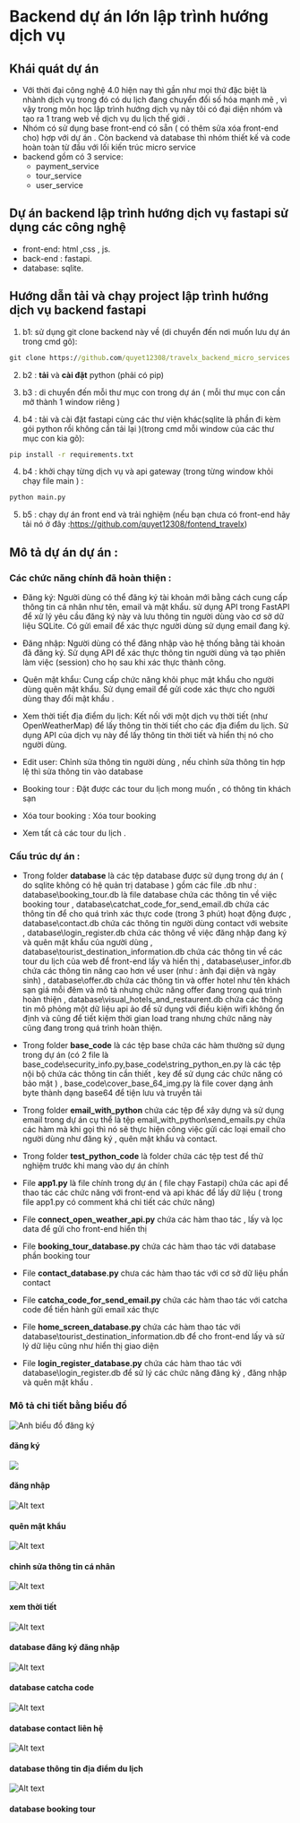 
# Backend dự án lớn lập trình hướng dịch vụ

## Khái quát dự án 
- Với thời đại công nghệ 4.0 hiện nay thì gần như mọi thứ đặc biệt là nhành dịch vụ trong đó có du lịch đang chuyển đổi số hóa mạnh mẽ , vì vậy trong môn học lập trình hướng dịch vụ này tôi có đại diện nhóm và tạo ra 1 trang web về dịch vụ du lịch thế giới .
- Nhóm có sử dụng base front-end có sẵn ( có thêm sửa xóa front-end cho) hợp với dự án . Còn backend và database thì nhóm thiết kế và code hoàn toàn từ đầu với lối kiến trúc micro service 
- backend gồm có 3 service: 
    - payment_service
    - tour_service
    - user_service

## Dự án backend lập trình hướng dịch vụ fastapi sử dụng các công nghệ 

- front-end: html ,css , js.
- back-end : fastapi.
- database: sqlite.

## Hướng dẫn tải và chạy project lập trình hướng dịch vụ backend fastapi

1. b1: sử dụng git clone backend này về (di chuyển đến nơi muốn lưu dự án trong cmd gõ): 
```cmd
git clone https://github.com/quyet12308/travelx_backend_micro_services.git
```

2. b2 : **tải** và **cài đặt** python (phải có pip)

3. b3 : di chuyển đến mỗi thư mục con trong dự án ( mỗi thư mục con cần mở thành 1 window riêng )

3. b4 : tải và cài đặt fastapi cùng các thư viện khác(sqlite là phần đi kèm gói python rồi không cần tải lại )(trong cmd mỗi window của các thư mục con kia gõ): 
```cmd
pip install -r requirements.txt
```

4. b4 : khởi chạy từng dịch vụ và api gateway (trong từng window khỏi chạy file main ) : 
```cmd
python main.py
```

5. b5 : chạy dự án front end và trải nghiệm (nếu bạn chưa có front-end hãy tải nó ở đây :<https://github.com/quyet12308/fontend_travelx>)

## Mô tả dự án dự án :

### Các chức năng chính đã hoàn thiện :

- Đăng ký: Người dùng có thể đăng ký tài khoản mới bằng cách cung cấp thông tin cá nhân như tên, email và mật khẩu. sử dụng API trong FastAPI để xử lý yêu cầu đăng ký này và lưu thông tin người dùng vào cơ sở dữ liệu SQLite. Có gửi email để xác thực người dùng sử dụng email đang ký.

- Đăng nhập: Người dùng có thể đăng nhập vào hệ thống bằng tài khoản đã đăng ký. Sử dụng API để xác thực thông tin người dùng và tạo phiên làm việc (session) cho họ sau khi xác thực thành công.
	
- Quên mật khẩu: Cung cấp chức năng khôi phục mật khẩu cho người dùng quên mật khẩu. Sử dụng email để gửi code xác thực cho người dùng thay đổi mật khẩu .

- Xem thời tiết địa điểm du lịch: Kết nối với một dịch vụ thời tiết (như OpenWeatherMap) để lấy thông tin thời tiết cho các địa điểm du lịch. Sử dụng API của dịch vụ này để lấy thông tin thời tiết và hiển thị nó cho người dùng.

- Edit user: Chỉnh sửa thông tin người dùng , nếu chỉnh sửa thông tin hợp lệ thì sửa thông tin vào database

- Booking tour : Đặt được các tour du lịch mong muốn , có thông tin khách sạn 

- Xóa tour booking : Xóa tour booking 

- Xem tất cả các tour du lịch .

### Cấu trúc dự án :

- Trong folder **database** là các tệp database được sử dụng trong dự án ( do sqlite không có hệ quản trị database ) gồm các file .db như : database\booking_tour.db là file database chứa các thông tin về việc booking tour , database\catchat_code_for_send_email.db chứa các thông tin để cho quá trình xác thực code (trong 3 phút) hoạt động được , database\contact.db chứa các thông tin người dùng contact với website , database\login_register.db chứa các thông về việc đăng nhập đang ký và quên mật khẩu của người dùng , database\tourist_destination_information.db chứa các thông tin về các tour du lịch của web để front-end lấy và hiển thị , database\user_infor.db chứa các thông tin nâng cao hơn về user (như : ảnh đại diện và ngày sinh) , database\offer.db chứa các thông tin và offer hotel như tên khách sạn giá mỗi đêm và mô tả nhưng chức năng offer đang trong quá trình hoàn thiện , database\visual_hotels_and_restaurent.db chứa các thông tin mô phỏng một dữ liệu api ảo để sử dụng với điều kiện wifi không ổn định và cũng để tiết kiệm thời gian load trang nhưng chức năng này cũng đang trong quá trình hoàn thiện.

- Trong folder **base_code**  là các tệp base chứa các hàm thường sử dụng trong dự án (có 2 file là base_code\security_info.py,base_code\string_python_en.py là các tệp nội bộ chứa các thông tin cần thiết , key để sử dụng các chức năng có bảo mật ) , base_code\cover_base_64_img.py là file cover dạng ảnh byte thành dạng base64 để tiện lưu và truyền tải 

- Trong folder **email_with_python**  chứa các tệp để xây dựng và sử dụng email trong dự án cụ thể là tệp email_with_python\send_emails.py chứa các hàm mà khi gọi thì nó sẽ thực hiện công việc gửi các loại email cho người dùng như đăng ký , quên mật khẩu và contact.

- Trong folder **test_python_code**  là folder chứa các tệp test để thử nghiệm trước khi mang vào dự án chính

- File **app1.py**  là file chính trong dự án ( file chạy Fastapi) chứa các api để thao tác các chức năng với front-end và api khác để lấy dữ liệu ( trong file app1.py có comment khá chi tiết các chức năng)

- File **connect_open_weather_api.py**  chứa các hàm thao tác , lấy và lọc data để gửi cho front-end hiển thị 

- File **booking_tour_database.py** chứa các hàm thao tác với database phần booking tour 

- File **contact_database.py**  chưa các hàm thao tác với cơ sở dữ liệu phần contact 

- File **catcha_code_for_send_email.py**  chứa các hàm thao tác với catcha code để tiến hành gửi email xác thực

- File **home_screen_database.py**  chứa các hàm thao tác với database\tourist_destination_information.db để cho front-end lấy và sử lý dữ liệu cũng như hiển thị giao diện 

- File **login_register_database.py**  chứa các hàm thao tác với database\login_register.db để sử lý các chức năng đăng ký , đăng nhập và quên mật khẩu .

### Mô tả chi tiết bằng biểu đồ

![Anh biểu đồ đăng ký](./img_destination_information/Picture1.png)
#### đăng ký
![](./img_destination_information/Picture2.png)
#### đăng nhập
![Alt text](./img_destination_information/Picture3.png)
#### quên mật khẩu
![Alt text](./img_destination_information/Picture4.png)
#### chỉnh sửa thông tin cá nhân
![Alt text](./img_destination_information/Picture5.png)
#### xem thời tiết
![Alt text](./img_destination_information/Picture6.png)
#### database đăng ký đăng nhập
![Alt text](./img_destination_information/Picture7.png)
#### database catcha code
![Alt text](./img_destination_information/Picture8.png)
#### database contact liên hệ
![Alt text](./img_destination_information/Picture9.png)
#### database  thông tin địa điểm du lịch
![Alt text](./img_destination_information/Picture10.png)
#### database booking tour


